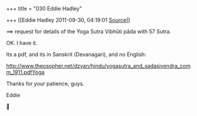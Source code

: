 +++
title = "030 Eddie Hadley"

+++
[[Eddie Hadley	2011-09-30, 04:19:01 [Source](https://groups.google.com/g/samskrita/c/QIlRjvk4plU)]]



==> request for details of the Yoga Sutra Vibhūti pāda with 57 Sutra.



OK. I have it.



Its a pdf, and its in Sanskrit (Devanagari), and no English:




[http://www.theosopher.net/dzyan/hindu/yogasutra_and_sadasivendra_comm_1911.pdfYoga  
](http://www.theosopher.net/dzyan/hindu/yogasutra_and_sadasivendra_comm_1911.pdfYoga "http://www.theosopher.net/dzyan/hindu/yogasutra_and_sadasivendra_comm_1911.pdfYoga ")

Thanks for your patience, guys.



Eddie



